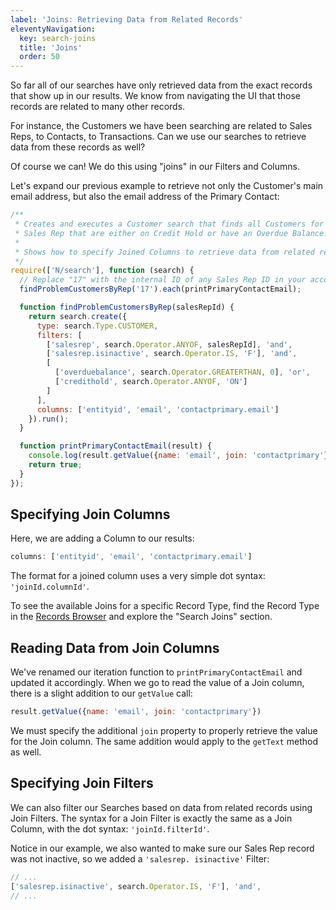 ```yaml
---
label: 'Joins: Retrieving Data from Related Records'
eleventyNavigation:
  key: search-joins
  title: 'Joins'
  order: 50
---
```


So far all of our searches have only retrieved data from the exact records that show up in our results. We know from 
navigating the UI that those records are related to many other records.

For instance, the Customers we have been searching are related to Sales Reps, to Contacts, to Transactions. Can we 
use our searches to retrieve data from these records as well?

Of course we can! We do this using "joins" in our Filters and Columns.

Let's expand our previous example to retrieve not only the Customer's main email address, but also the email address 
of the Primary Contact:

```javascript
/**
 * Creates and executes a Customer search that finds all Customers for a specific
 * Sales Rep that are either on Credit Hold or have an Overdue Balance.
 *
 * Shows how to specify Joined Columns to retrieve data from related records
 */
require(['N/search'], function (search) {
  // Replace "17" with the internal ID of any Sales Rep ID in your account
  findProblemCustomersByRep('17').each(printPrimaryContactEmail);

  function findProblemCustomersByRep(salesRepId) {
    return search.create({
      type: search.Type.CUSTOMER,
      filters: [
        ['salesrep', search.Operator.ANYOF, salesRepId], 'and',
        ['salesrep.isinactive', search.Operator.IS, 'F'], 'and',
        [
          ['overduebalance', search.Operator.GREATERTHAN, 0], 'or',
          ['credithold', search.Operator.ANYOF, 'ON']
        ]
      ],
      columns: ['entityid', 'email', 'contactprimary.email']
    }).run();
  }

  function printPrimaryContactEmail(result) {
    console.log(result.getValue({name: 'email', join: 'contactprimary'}));
    return true;
  }
});
```

## Specifying Join Columns

Here, we are adding a Column to our results:

```javascript
columns: ['entityid', 'email', 'contactprimary.email']
```

The format for a joined column uses a very simple dot syntax: `'joinId.columnId'`.

To see the available Joins for a specific Record Type, find the Record Type in the
[Records Browser](https://system.netsuite.com/help/helpcenter/en_US/srbrowser/Browser2023_1/script/record/account.html)
and explore the "Search Joins" section.

## Reading Data from Join Columns

We've renamed our iteration function to `printPrimaryContactEmail` and updated it accordingly.  When we go to read 
the value of a Join column, there is a slight addition to our `getValue` call:

```javascript
result.getValue({name: 'email', join: 'contactprimary'})
```

We must specify the additional `join` property to properly retrieve the value for the Join column. The same addition 
would apply to the `getText` method as well.

## Specifying Join Filters

We can also filter our Searches based on data from related records using Join Filters. The syntax for a Join Filter 
is exactly the same as a Join Column, with the dot syntax: `'joinId.filterId'`.

Notice in our example, we also wanted to make sure our Sales Rep record was not inactive, so we added a `'salesrep.
isinactive'` Filter:

```javascript
// ...
['salesrep.isinactive', search.Operator.IS, 'F'], 'and',
// ...
```
